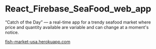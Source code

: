 # React_Firebase_SeaFood_web_app
“Catch of the Day” — a real-time app for a trendy seafood market where price and quantity available are variable and can change at a moment's notice.


[fish-market-usa.herokuapp.com](fish-market-usa.herokuapp.com)
